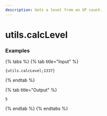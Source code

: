 ```yaml
---
description: Gets a level from an XP count.
---
```


# utils.calcLevel <number>

### Examples

{% tabs %}
{% tab title="Input" %}
```text
{utils.calcLevel;1337}
```
{% endtab %}

{% tab title="Output" %}
```text
5
```
{% endtab %}
{% endtabs %}